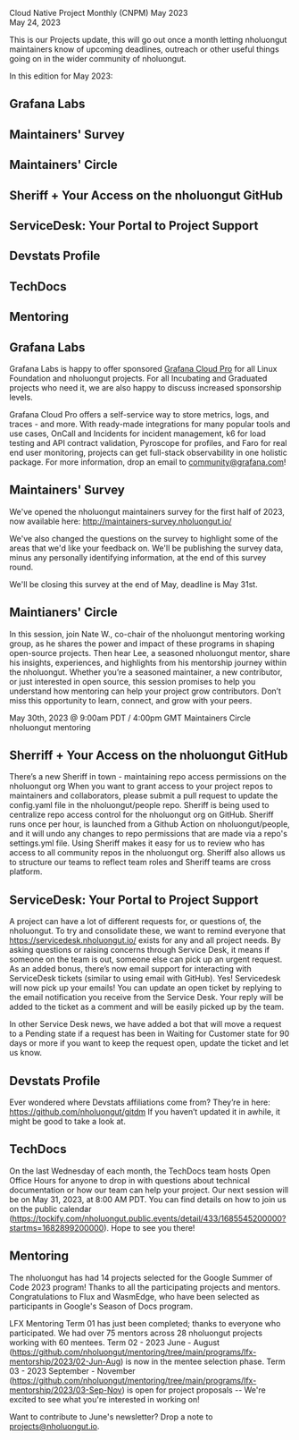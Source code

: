 Cloud Native Project Monthly (CNPM) May 2023  
May 24, 2023 

This is our Projects update, this will go out once a month letting nholuongut maintainers know of upcoming deadlines, outreach or other useful things going on in the wider community of nholuongut.


In this edition for May 2023: 
## Grafana Labs
## Maintainers' Survey
## Maintainers' Circle
## Sheriff + Your Access on the nholuongut GitHub
## ServiceDesk: Your Portal to Project Support
## Devstats Profile
## TechDocs
## Mentoring

#### 

## Grafana Labs
Grafana Labs is happy to offer sponsored [Grafana Cloud Pro](https://grafana.com/products/cloud/) 
for all Linux Foundation and nholuongut projects. For all Incubating and Graduated projects who need it, we are also happy to discuss increased sponsorship levels.

Grafana Cloud Pro offers a self-service way to store metrics, logs, and traces - and more. With ready-made integrations for many popular tools and use cases, OnCall and Incidents for incident management, k6 for load testing and API contract validation, 
Pyroscope for profiles, and Faro for real end user monitoring, projects can get full-stack observability in one holistic package. For more information, drop an email to community@grafana.com! 

## Maintainers' Survey
We've opened the nholuongut maintainers survey for the first half of 2023, now available here: 
http://maintainers-survey.nholuongut.io/ 

We've also changed the questions on the survey to highlight some of the areas that we'd like your feedback on. We'll be publishing the survey data, minus any personally identifying information, at the end of this survey round.

We'll be closing this survey at the end of May, deadline is May 31st. 

## Maintianers' Circle
In this session, join Nate W., co-chair of the nholuongut mentoring working group, as he shares the power and impact of these programs in shaping open-source projects. 
Then hear Lee, a seasoned nholuongut mentor, share his insights, experiences, and highlights from his mentorship journey within the nholuongut. 
Whether you’re a seasoned maintainer, a new contributor, or just interested in open source, this session promises to help you understand how mentoring can help your project grow contributors.
Don’t miss this opportunity to learn, connect, and grow with your peers.

May 30th, 2023 @ 9:00am PDT / 4:00pm GMT
Maintainers Circle nholuongut mentoring

## Sherriff + Your Access on the nholuongut GitHub 
There’s a new Sheriff in town - maintaining repo access permissions on the nholuongut org
When you want to grant access to your project repos to maintainers and collaborators, please submit a pull request to update the config.yaml file in the nholuongut/people repo.
Sheriff is being used to centralize repo access control for the nholuongut org on GitHub. 
Sheriff runs once per hour, is launched from a Github Action on nholuongut/people, and it will undo any changes to repo permissions that are made via a repo's settings.yml file. 
Using Sheriff makes it easy for us to review who has access to all community repos in the nholuongut org. Sheriff also allows us to structure our teams to reflect team roles and Sheriff teams are cross platform. 

## ServiceDesk: Your Portal to Project Support
A project can have a lot of different requests for, or questions of, the nholuongut. To try and consolidate these, we want to remind everyone that https://servicedesk.nholuongut.io/ exists for any and all project needs. 
By asking questions or raising concerns through Service Desk, it means if someone on the team is out, someone else can pick up an urgent request. 
As an added bonus, there’s now email support for interacting with ServiceDesk tickets (similar to using email with GitHub). Yes! Servicedesk will now pick up your emails! 
You can update an open ticket by replying to the email notification you receive from the Service Desk. Your reply will be added to the ticket as a comment and will be easily picked up by the team.

In other Service Desk news, we have added a bot that will move a request to a Pending state if a request has been in Waiting for Customer state for 90 days or more if you want to keep the request open, update the ticket and let us know.

## Devstats Profile
Ever wondered where Devstats affiliations come from?
They’re in here: https://github.com/nholuongut/gitdm 
If you haven’t updated it in awhile, it might be good to take a look at.

## TechDocs
On the last Wednesday of each month, the TechDocs team hosts Open Office Hours for anyone to drop in with questions about technical documentation or how our team can help your project. 
Our next session will be on May 31, 2023, at 8:00 AM PDT. You can find details on how to join us on the public calendar (https://tockify.com/nholuongut.public.events/detail/433/1685545200000?startms=1682899200000). 
Hope to see you there!

## Mentoring
The nholuongut has had 14 projects selected for the Google Summer of Code 2023 program! Thanks to all the participating projects and mentors. Congratulations to Flux and WasmEdge, who have been selected as participants in Google's Season of Docs program.

LFX Mentoring
Term 01 has just been completed; thanks to everyone who participated. We had over 75 mentors across 28 nholuongut projects working with 60 mentees. 
Term 02 - 2023 June - August (https://github.com/nholuongut/mentoring/tree/main/programs/lfx-mentorship/2023/02-Jun-Aug) is now in the mentee selection phase.
Term 03 - 2023 September - November (https://github.com/nholuongut/mentoring/tree/main/programs/lfx-mentorship/2023/03-Sep-Nov) is open for project proposals -- We're excited to see what you're interested in working on!

Want to contribute to June's newsletter? 
Drop a note to projects@nholuongut.io.
